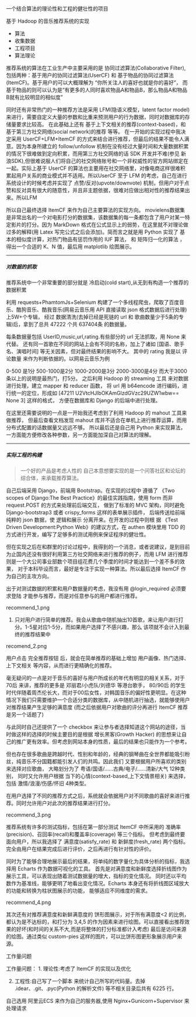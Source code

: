 一个结合算法的理论性和工程的健壮性的项目

基于 Hadoop 的音乐推荐系统的实现

* 算法
* 收集数据
* 工程项目
* 算法理论

推荐系统的算法在工业生产中主要采用的是 协同过滤算法(Collaborative Filter),包括两种：基于用户的协同过滤算法(UserCF) 和 基于物品的协同过滤算法(ItemCF)。基于用户的可以大概理解为 “你所关注人的喜好也就是你的喜好”， 而基于物品的则可以认为是“有更多的人同时喜欢物品A和物品B，那么物品A和物品B就有比较明显的相似度”

同时还有非常热门的一种推荐方法是采用 LFM(隐语义模型，latent factor model) 来进行，需要自定义大量的参数和比重来预测用户的行为数据，同时对数据库的存储量要求比较高。 在此基础上还有 基于上下文相关的推荐(context-based)，和 基于第三方社交网络(social network)的推荐 等等。 在一开始的实现过程中我决定采用 UserCF+LFM+ItemCF 的方式来结合进行推荐，但最后的结果不能令人满意。因为本身所建立的 follow/unfollow 机制在没有经过大量时间和大量数据积累的情况下很难做到定向积累，而用第三方社交网络的话 SDK 开发并不难(参见 新浪SDK),但很难说服人们将自己的社交网络账号和一个非权威性的官方网站绑定在一起。实际上基于 UserCF 的算法也主要用在社交网络里，对像电商这样很难积累起用户关系的商业模式并不适用。所以UserCF 至于 LFM 的考虑，自己在进行系统设计的时候考虑并实现了 点赞/反对(upvote/downvote) 机制，但用户对于点赞和反对具有很大的随意性，并且非主题依据，很难对应做出相对性的推荐结果出来。所以LFM

所以自己最终选择 ItemCF 来作为自己主要算法的实现方向。 movielens数据集 是非常出名的一个对电影打分的数据集，该数据集的每一条都包含了用户对某一特定影片的打分。因为 MarkDown 格式在公式显示上的弱势，在这里就不对理论做过多的解释(用 Latex 写完公式之后会添加)。简而言之就是用 Python 实现了 基本的相似度计算，对热门物品有惩罚作用的 IUF 算法， 和 矩阵归一化的算法 ，得出一个合适的 K、N 值，最后用 matplotlib 绘图展示。

---

##### 对数据的抓取

推荐系统中一个非常重要的部分就是 冷启动(cold start),从无到有构造一个推荐的数据积累

利用 requests+PhamtomJs+Selenium 构建了一个多线程爬虫，爬取了百度音乐、酷狗音乐、酷我音乐(网易云音乐用 API 直接读取 json 格式数据后进行处理)上5W+个专辑， 经过 数据清洗(去掉已经是死链的 url 和 歌曲数量少于5条的专辑)后，拿到了总共 47222 个共 637404条 的数据量。

每条数据量包括 UserID,music,url,rating.有些部分的 url 无法抓取，用 None 来代替。 还有同一首歌在不同的网站上会有不同的名称，加上了诸如 [国语、歌手名、演唱时间] 等无关因素，但对最终结果的影响不大。 其中的 rating 我是以 评论数量 来作为判断依据的。以网易云音乐为例

0-500 是1分
500-1000是2分
1000-2000是3分
2000-3000是4分
而大于3000条以上的说明是最热门，打5分。
之后利用 Hadoop 的 streaming 工具 来对数据进行处理，建立 mapper 和 reducer 函数， 将 url 用 b64encode 进行编码，进行统一的定位，形成如 [47211 U2VtcHJlbOKAmGlzdGVzc29UZW1wbw== None 3] 这样的格式， 方便在数据库和 Django 的后端中进行处理。

在这里还需要说明的一点是一开始我还考虑到了利用 Hadoop 的 mahout 工具来做推荐， 但最后查看文档发现 mahout 库并不适合在单机上进行推荐运算，而用分布式配置的话数据量又远远不够。 所以最后还是自己用 Python 来实现算法，一方面能方便修改各种参数，另一方面能加深自己对算法的理解。

---

##### 实际工程的构建

> 一个好的产品是考虑人性的
自己本意想要实现的是一个问答社区和论坛的综合体，来承载推荐算法。

自己后端采用 Django，前端用 Bootstrap。在实现的过程中 遵循了 《Two scopes of Django:The Best Practice》的最佳实践指南，使用 form 而非 request.POST 的方式来处理前后端交互， 做到了标准的 MVC 架构，同时避免 Django-bootstrap3 或者 crispy_forms 这样的表单展示插件， 后端传送给前端纯粹的 json 数据，使 逻辑和展示 分离开来。在开发的过程中则根 据 《Test Driven Development:Python Web》的建议方式，在 authen 模块里用 TDD 的方式进行开发，编写了足够多的测试用例来保证程序的健壮性。

但在实现之后在和群里的讨论过程中，我得到的一个消息，或者说建议，是到目前为止国内还没有很好利用第三方社交网络来进行推荐的例子，而用 LFM 进行推荐则是一个大公司事业部数个项目组花费几个季度的时间才能达到一个差不多的效果， 对于本科毕设而言，最好是专注于实现一种算法。所以最后选择 ItemCF 作为自己的主攻方向。

出于对测试数据的积累和用户数据量的考虑，我没有用 @login_required 必须要求登陆 才能参与推荐，而是对任意参与的用户都进行推荐。

recommend_1.png

1. 只对用户进行简单的推荐。我会从歌曲中随机抽出10首歌，来让用户进行打分。1-5星对应1-5分，而如果用户选择了不感兴趣，那么 该项就不会计入到最终的推荐结果中

recomend_2.png

用户点击 完全推荐按钮 后，就会在简单推荐的基础上增加 用户画像、热门选择、上下文相关 等内容，从而进行更精确化的推荐。

毫无疑问的一点是对于音乐的喜好与用户所成长的年代有明显的相关关系，对于 70后 来讲，推荐的更多是 邓丽君/小虎队/刘德华 等港台歌手， 80/90后 的学生时代伴随着周杰伦长大，而对于00后女性，对韩国音乐的偏好性更明显。在这种情况下我们只需要维护一个合适分类的数据库，从中随机进行抽选，就能够使用户对推荐结果产生足够的满意度 (而之后依据用户对歌曲的评分再进行 ItemCF 推荐是另一个话题了)

与此同时自己还提供了一个 checkbox 来让参与者选择知道这个网站的途径，当时做这样的选择的时候主要目的是根据 增长黑客(Growth Hacker) 的思想来让自己的推广更有效率。但考虑到网站本身的性质，最后的结果也只能作为一个参考。

但也存在很多歌曲是跨越时代、性别和年龄的，经典的钢琴曲在全世界都能吸引粉丝，纯音乐不分国籍都能引发人们的共鸣。因此我们 又要根据用户所喜欢的类别来选择对应歌曲， 大略划分为了 粤语/国语/……古典/电子/……清新/大气 12种类别， 同时又允许用户根据 当下的心情(context-based,上下文情景相关) 来选择，包括 激情/浪漫/伤感/怀旧 4种类型。

在用户选择了不同的推荐方式之后，系统就会依据用户对不同歌曲的喜好来进行推荐。同时允许用户对此次的推荐结果进行打分。

recommend_3.png

推荐系统有许多的测试指标，包括在第一部分测试 ItemCF 中所采用的 准确率(precision)、召回率(recall)和覆盖率(coverage) 等三个指标。 但考虑到最终要面向用户，所以我选择了 满意度(satisfy_rate) 和 新鲜度(fresh_rate) 两个指标。完全由用户在结果完成后进行评价，之后再进行有针对性的评价。

同时为了能够合理地展示最后的结果，将单纯的数字量化为具体分析的指标，我选择用 Echarts 作为数据可视化的工具。
首先是对满意度和新鲜度选择折线图作为展示工具，可以表现出随着测试数据量的增大，指标的变化情况。 同时还以平均数作为基准线，能够更明了地看出变化情况。Echarts 本身还有将折线图区域放大的功能和转换为柱状图展示的功能， 能够适应不同维度的需求。 

recommend_4.png

其次还有对推荐满意度和新鲜满意度的 饼形图展示，对于所有满意度<2 的比例，都认为是不达标的，和打分为 3,4,5 的作为因素来进行绘图。可以直接看出推荐效果的好坏(和时间的关系不大,而是将整体的打分标准都计入考虑) 最后是访问来源的绘图。通过类似 custom-pies 这样的图片，可以比饼形图更形象展示用户来源。

工作量问题

工作量问题： 1. 理论性:考虑了 ItemCF 的实现以及优化

2. 工程性:自己写了一个脚本 来统计自己所写的代码量。去掉 .idear、.git、.pyc(Python 的解析文件) 等不相关目录后共有 6225 行。

自己选用 阿里云ECS 来作为自己的服务器,使用 Nginx+Gunicorn+Supervisor 来处理请求 